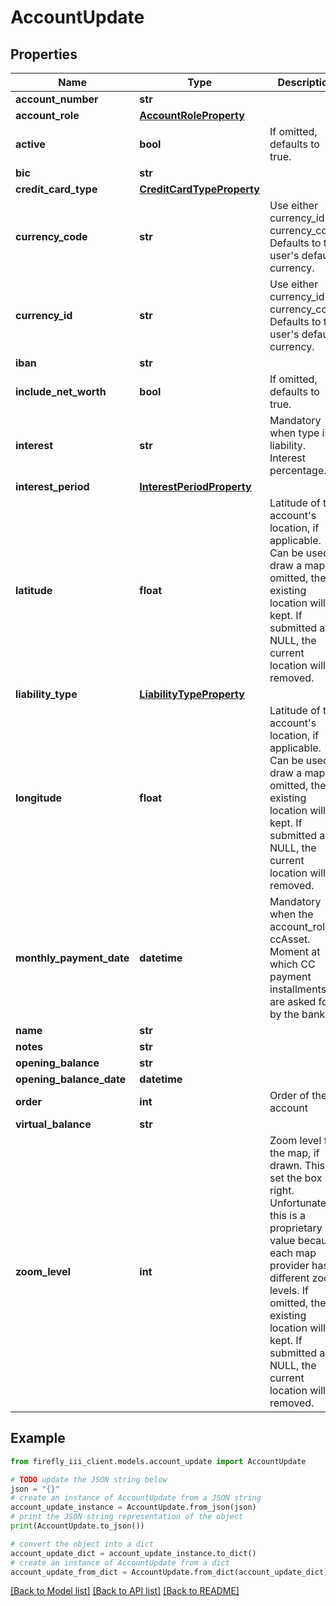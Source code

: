 # AccountUpdate


## Properties

Name | Type | Description | Notes
------------ | ------------- | ------------- | -------------
**account_number** | **str** |  | [optional] 
**account_role** | [**AccountRoleProperty**](AccountRoleProperty.md) |  | [optional] 
**active** | **bool** | If omitted, defaults to true. | [optional] [default to True]
**bic** | **str** |  | [optional] 
**credit_card_type** | [**CreditCardTypeProperty**](CreditCardTypeProperty.md) |  | [optional] 
**currency_code** | **str** | Use either currency_id or currency_code. Defaults to the user&#39;s default currency. | [optional] 
**currency_id** | **str** | Use either currency_id or currency_code. Defaults to the user&#39;s default currency. | [optional] 
**iban** | **str** |  | [optional] 
**include_net_worth** | **bool** | If omitted, defaults to true. | [optional] [default to True]
**interest** | **str** | Mandatory when type is liability. Interest percentage. | [optional] 
**interest_period** | [**InterestPeriodProperty**](InterestPeriodProperty.md) |  | [optional] 
**latitude** | **float** | Latitude of the account&#39;s location, if applicable. Can be used to draw a map. If omitted, the existing location will be kept. If submitted as NULL, the current location will be removed. | [optional] 
**liability_type** | [**LiabilityTypeProperty**](LiabilityTypeProperty.md) |  | [optional] 
**longitude** | **float** | Latitude of the account&#39;s location, if applicable. Can be used to draw a map. If omitted, the existing location will be kept. If submitted as NULL, the current location will be removed. | [optional] 
**monthly_payment_date** | **datetime** | Mandatory when the account_role is ccAsset. Moment at which CC payment installments are asked for by the bank. | [optional] 
**name** | **str** |  | 
**notes** | **str** |  | [optional] 
**opening_balance** | **str** |  | [optional] 
**opening_balance_date** | **datetime** |  | [optional] 
**order** | **int** | Order of the account | [optional] 
**virtual_balance** | **str** |  | [optional] 
**zoom_level** | **int** | Zoom level for the map, if drawn. This to set the box right. Unfortunately this is a proprietary value because each map provider has different zoom levels. If omitted, the existing location will be kept. If submitted as NULL, the current location will be removed. | [optional] 

## Example

```python
from firefly_iii_client.models.account_update import AccountUpdate

# TODO update the JSON string below
json = "{}"
# create an instance of AccountUpdate from a JSON string
account_update_instance = AccountUpdate.from_json(json)
# print the JSON string representation of the object
print(AccountUpdate.to_json())

# convert the object into a dict
account_update_dict = account_update_instance.to_dict()
# create an instance of AccountUpdate from a dict
account_update_from_dict = AccountUpdate.from_dict(account_update_dict)
```
[[Back to Model list]](../README.md#documentation-for-models) [[Back to API list]](../README.md#documentation-for-api-endpoints) [[Back to README]](../README.md)


